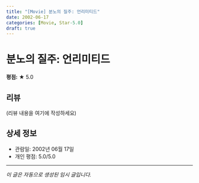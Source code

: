 ```yaml
---
title: "[Movie] 분노의 질주: 언리미티드"
date: 2002-06-17
categories: [Movie, Star-5.0]
draft: true
---
```


# 분노의 질주: 언리미티드

**평점:** ★ 5.0

## 리뷰

(리뷰 내용을 여기에 작성하세요)

## 상세 정보

- 관람일: 2002년 06월 17일
- 개인 평점: 5.0/5.0

---

*이 글은 자동으로 생성된 임시 글입니다.*
